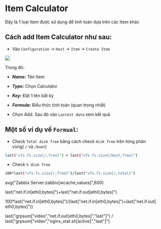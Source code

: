 # Item Calculator
Đây là 1 loại Item được sử dụng để tính toán dựa trên các Item khác
## Cách add Item Calculator như sau:
- Vào `Configuration` -> `Host` -> `Item` -> `Create Item`
<img src=https://i.imgur.com/ldd0Wms.png>

Trong đó: 
- ***Name:*** Tên Item
- ***Type:*** Chọn Calculator
- ***Key:*** Đặt 1 tên bất kỳ
- ***Formula:*** Biểu thức tính toán (quan trọng nhất)

- Chọn Add. Sau đó vào `Lastest data` xem kết quả.
## Một số ví dụ về `Formual`:
- Check `Total disk free` bằng cách check `disk free` trên từng phân vùng( `/` và `/boot`)
```sh
last("vfs.fs.size[/,free]") + last("vfs.fs.size[/boot,free]")
```
- Check `% disk free`
```sh
100*last("vfs.fs.size[/,free]")/last("vfs.fs.size[/,total]")
```
avg("Zabbix Server:zabbix[wcache,values]",600)

last("net.if.in[eth0,bytes]")+last("net.if.out[eth0,bytes]")


100*last("net.if.in[eth0,bytes]")/(last("net.if.in[eth0,bytes]")+last("net.if.out[eth0,bytes]"))


last("grpsum[\"video\",\"net.if.out[eth0,bytes]\",\"last\"]") / last("grpsum[\"video\",\"nginx_stat.sh[active]\",\"last\"]") 
